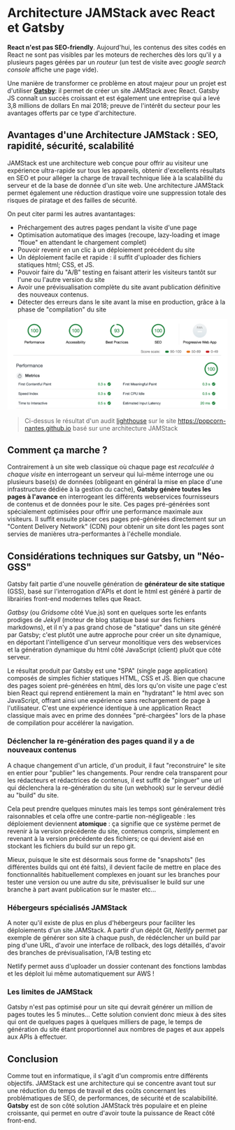 # Architecture JAMStack avec React et Gatsby

**React n'est pas SEO-friendly**. Aujourd'hui, les contenus des sites codés en React ne sont pas visibles par les moteurs de recherches dès lors qu'il y a plusieurs pages gérées par un *routeur* (un test de visite avec *google search console* affiche une page vide). 

Une manière de transformer ce problème en atout majeur pour un projet est d'utiliser [**Gatsby**](https://www.gatsbyjs.org/): il permet de créer un site JAMStack avec React. Gatsby JS connaît un succès croissant et est également une entreprise qui a levé 3,8 millions de dollars En mai 2018; preuve de l'intérêt du secteur pour les avantages offerts par ce type d'architecture.

## Avantages d'une Architecture JAMStack : SEO, rapidité, sécurité, scalabilité

JAMStack est une architecture web conçue pour offrir au visiteur une expérience ultra-rapide sur tous les appareils, obtenir  d'excellents résultats en SEO et pour alléger la charge de travail technique liée à la scalabilité du serveur et de la base de donnée d'un site web. Une architecture JAMStack permet également une réduction drastique voire une suppression totale des risques de piratage et des failles de sécurité.

On peut citer parmi les autres avantantages: 

- Préchargement des autres pages pendant la visite d'une page
- Optimisation automatique des images (recoupe, lazy-loading et image "floue" en attendant le chargement complet)
- Pouvoir revenir en un clic à un déploiement précédent du site
- Un déploiement facile et rapide : il suffit d'uploader des fichiers statiques html; CSS, et JS.
- Pouvoir faire du "A/B" testing en faisant atterir les visiteurs tantôt sur l'une ou l'autre version du site
- Avoir une prévisualisation complète du site avant publication définitive des nouveaux contenus.
- Détecter des erreurs dans le site avant la mise en production, grâce à la phase de "compilation" du site

![](https://raw.githubusercontent.com/yann-yinn/why-jamstack/master/images/ligthouse.png?token=AAUeh8-GslHUXclNnzgWHf32Z1d15ELqks5cvZ2lwA%3D%3D)
> Ci-dessus le résultat d'un audit [lighthouse](https://developers.google.com/web/tools/lighthouse) sur le site https://popcorn-nantes.github.io basé sur une architecture JAMStack

## Comment ça marche ?

Contrairement à un site web classique où chaque page est *recalculée à chaque visite* en interrogeant un serveur qui lui-même interroge une ou plusieurs base(s) de données (obligeant en général la mise en place d'une infrastructure dédiée à la gestion du cache), **Gatsby génère toutes les pages à l'avance** en interrogeant les différents webservices fournisseurs de contenus et de données pour le site. Ces pages pré-générées sont spécialement optimisées pour offrir une performance maximale aux visiteurs. Il suffit ensuite placer ces pages pré-générées directement sur un "Content Delivery Network" (CDN) pour obtenir un site dont les pages sont servies de manières utra-performantes à l'échelle mondiale.

## Considérations techniques sur Gatsby, un "Néo-GSS" 

Gatsby fait partie d'une nouvelle génération de **générateur de site statique** (GSS), basé sur l'interrogation d'APIs et dont le html est généré à partir de librairies front-end modernes telles que React. 

*Gatbsy* (ou *Gridsome* côté Vue.js) sont en quelques sorte les enfants prodiges de *Jekyll* (moteur de blog statique basé sur des fichiers markdowns), et il n'y a pas grand chose de "statique" dans un site généré par Gatsby; c'est plutôt une autre approche pour créer un site dynamique, en déportant l'intelligence d'un serveur monolitique vers des webservices et la génération dynamique du html côté JavaScript (client) pluôt que côté serveur.

Le résultat produit par Gatsby est une "SPA" (single page application) composés de simples fichier statiques HTML, CSS et JS. Bien que chacune des pages soient pré-générées en html, dès lors qu'on visite une page c'est bien React qui reprend entièrement la main en "hydratant" le html avec son JavaScript, offrant ainsi une expérience sans rechargement de page à l'utilisateur. C'est une expérience identique à une application React classique mais avec en prime des données "pré-chargées" lors de la phase de compilation pour accélérer la navigation.

### Déclencher la re-génération des pages quand il y a de nouveaux contenus

A chaque changement d'un article, d'un produit, il faut "reconstruire" le site en entier pour "publier" les changements. Pour rendre cela transparent pour les rédacteurs et rédactrices de contenus, il est suffit de "pinguer" une url qui déclenchera la re-génération du site (un webhook) sur le serveur dédié au "build" du site. 

Cela peut prendre quelques minutes mais les temps sont généralement très raisonnables et cela offre une contre-partie non-négligeable : les déploiement deviennent **atomique** : ça signifie que ce système permet de revenir à la version précédente du site, contenus compris, simplement en revenant à la version précédente des fichiers; ce qui devient aisé en stockant les fichiers du build sur un repo git. 

Mieux, puisque le site est désormais sous forme de "snapshots" (les différentes builds qui ont été faits), il devient facile de mettre en place des fonctionnalités habituellement complexes en jouant sur les branches pour tester une version ou une autre du site, prévisualiser le build sur une branche à part avant publication sur le master etc... 

### Hébergeurs spécialisés JAMStack

A noter qu'il existe de plus en plus d'hébergeurs pour faciliter les déploiements d'un site JAMStack. A partir d'un dépôt Git, *Netlify* permet par exemple de générer son site à chaque push, de rédéclencher un build par ping d'une URL, d'avoir une interface de rollback, des logs détaillés, d'avoir des branches de prévisualisation, l'A/B testing etc

Netlify permet auss d'uploader un dossier contenant des fonctions lambdas et les déploit lui même automatiquement sur AWS !

### Les limites de JAMStack

Gatsby n'est pas optimisé pour un site qui devrait générer un million de pages toutes les 5 minutes... Cette solution convient donc mieux à des sites qui ont de quelques pages à quelques milliers de page, le temps de génération du site étant proportionnel aux nombres de pages et aux appels aux APIs à effectuer.

## Conclusion

Comme tout en informatique, il s'agit d'un compromis entre différents objectifs. JAMStack est une architecture qui se concentre avant tout sur une réduction du temps de travail et des coûts concernant les problématiques de SEO, de performances, de sécurité et de scalabibilité. **Gatsby** est de son côté solution JAMStack très populaire et en pleine croissante, qui permet en outre d'avoir toute la puissance de React côté front-end.



